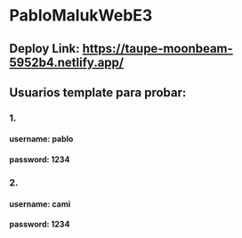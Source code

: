 # PabloMalukWebE3

## Deploy Link: https://taupe-moonbeam-5952b4.netlify.app/

## Usuarios template para probar:

### 1. 
#### username: pablo
#### password: 1234

### 2. 
#### username: cami
#### password: 1234
